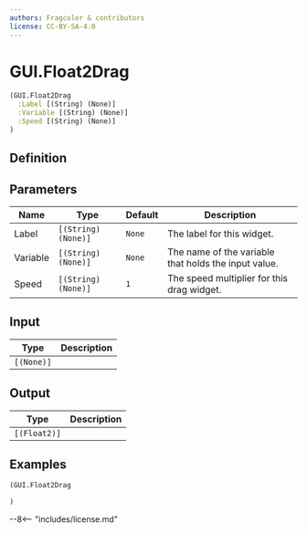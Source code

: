 ```yaml
---
authors: Fragcolor & contributors
license: CC-BY-SA-4.0
---
```



# GUI.Float2Drag

```clojure
(GUI.Float2Drag
  :Label [(String) (None)]
  :Variable [(String) (None)]
  :Speed [(String) (None)]
)
```


## Definition




## Parameters

| Name | Type | Default | Description |
|------|------|---------|-------------|
| Label | `[(String) (None)]` | `None` | The label for this widget. |
| Variable | `[(String) (None)]` | `None` | The name of the variable that holds the input value. |
| Speed | `[(String) (None)]` | `1` | The speed multiplier for this drag widget. |


## Input

| Type | Description |
|------|-------------|
| `[(None)]` |  |


## Output

| Type | Description |
|------|-------------|
| `[(Float2)]` |  |


## Examples

```clojure
(GUI.Float2Drag

)
```


--8<-- "includes/license.md"
